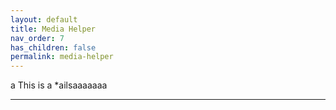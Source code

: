 ```yaml
---
layout: default
title: Media Helper
nav_order: 7
has_children: false
permalink: media-helper
---
```


a
This is a *ailsaaaaaaa


----

[^1]: [It can take up to 10 minutes for changes to your site to publish after you push the changes to GitHub](https://docs.github.com/en/pages/setting-up-a-github-pages-site-with-jekyll/creating-a-github-pages-site-with-jekyll#creating-your-site).

